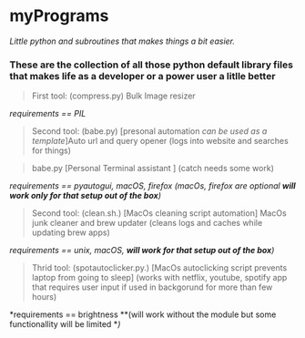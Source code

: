 # myPrograms
*Little python and subroutines that makes things a bit easier.*

### These are the collection of all those python default library files that makes life as a developer or a power user a litlle better


> First tool: (compress.py) Bulk Image resizer 

*requirements == PIL*


> Second tool: (babe.py) [presonal automation *can be used as a template*]Auto url and query opener (logs into website and searches for things)

> babe.py [Personal Terminal assistant ] (catch needs some work)

*requirements == pyautogui, macOS, firefox (macOs, firefox are optional **will work only for that setup out of the box**)*


> Second tool: (clean.sh.) [MacOs cleaning script automation] MacOs junk cleaner and brew updater (cleans logs and caches while updating brew apps)

*requirements == unix, macOS,  **will work for that setup out of the box**)*

> Thrid tool: (spotautoclicker.py.) [MacOs autoclicking script prevents laptop from going to sleep] (works with netflix, youtube, spotify app that requires user input if used in backgorund for more than few hours)

*requirements == brightness  **(will work without the module but some functionallity will be limited **)*


